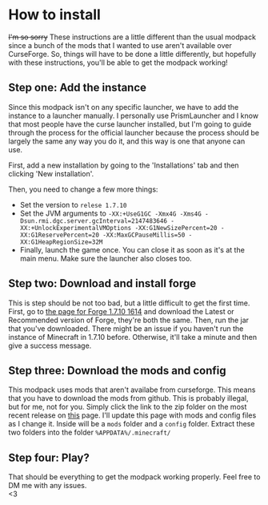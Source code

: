 # How to install
~~I'm so sorry~~
These instructions are a little different than the usual modpack since a bunch of the mods that I wanted to use aren't available over CurseForge. So, things will have to be done a little differently, but hopefully with these instructions, you'll be able to get the modpack working!  

## Step one: Add the instance
Since this modpack isn't on any specific launcher, we have to add the instance to a launcher manually. I personally use PrismLauncher and I know that most people have the curse launcher installed, but I'm going to guide through the process for the official launcher because the process should be largely the same any way you do it, and this way is one that anyone can use.  

First, add a new installation by going to the 'Installations' tab and then clicking 'New installation'.  

Then, you need to change a few more things:  
- Set the version to `relese 1.7.10`
- Set the JVM arguments to `-XX:+UseG1GC -Xmx4G -Xms4G -Dsun.rmi.dgc.server.gcInterval=2147483646 -XX:+UnlockExperimentalVMOptions -XX:G1NewSizePercent=20 -XX:G1ReservePercent=20 -XX:MaxGCPauseMillis=50 -XX:G1HeapRegionSize=32M`
- Finally, launch the game once. You can close it as soon as it's at the main menu. Make sure the launcher also closes too. 


## Step two: Download and install forge
This is step should be not too bad, but a little difficult to get the first time. First, go to [the page for Forge 1.7.10 1614](https://files.minecraftforge.net/net/minecraftforge/forge/index_1.7.10.html) and download the Latest or Recommended version of Forge, they're both the same. Then, run the jar that you've downloaded. There might be an issue if you haven't run the instance of Minecraft in 1.7.10 before. Otherwise, it'll take a minute and then give a success message.  


## Step three: Download the mods and config
This modpack uses mods that aren't availabe from curseforge. This means that you have to download the mods from github. This is probably illegal, but for me, not for you. Simply click the link to the zip folder on the most recent release on [this](https://github.com/DrKittyKat/mmodpack/releases) page. I'll update this page with mods and config files as I change it. Inside will be a `mods` folder and a `config` folder. Extract these two folders into the folder `%APPDATA%/.minecraft/`


## Step four: Play?
That should be everything to get the modpack working properly. Feel free to DM me with any issues.  
<3